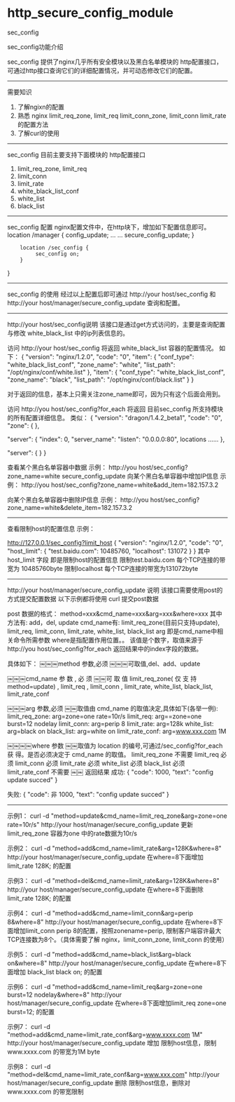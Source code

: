 http_secure_config_module
=========================

sec_config

sec_config功能介绍

sec_config 提供了nginx几乎所有安全模块以及黑白名单模块的 http配置接口，
可通过http接口查询它们的详细配置情况，并可动态修改它们的配置。

-----------------------------------------------------------------

需要知识
1. 了解ngixn的配置
2. 熟悉 nginx
limit_req_zone, limit_req
limit_conn_zone, limit_conn
limit_rate 的配置方法
3. 了解curl的使用

-----------------------------------------------------------------------------------

sec_config 目前主要支持下面模块的  http配置接口
1. limit_req_zone, limit_req
2. limit_conn
3. limit_rate
4. white_black_list_conf 
5. white_list 
6. black_list

-----------------------------------------------------------------------------------

sec_config 配置
nginx配置文件中，在http块下，增加如下配置信息即可。
  location /manager {
             config_update;
	     ...
	     ...
             secure_config_update;
        }

        location /sec_config {
             sec_config on;
        }
}

-------------------------------------------------------------------------------------

sec_config 的使用
经过以上配置后即可通过 http://your host/sec_config 
和 http://your host/manager/secure_config_update 查询和配置。

--------------------------------------------------------------------------------------

http://your host/sec_config说明
该接口是通过get方式访问的，主要是查询配置与修改  white_black_list 中的ip列表信息的。

访问 http://your host/sec_config  将返回 white_black_list 容器的配置情况。
如下：
{
	"version":	"nginx/1.2.0",
	"code":	"0",
	"item":	{
		"conf_type":	"white_black_list_conf",
		"zone_name":	"white",
		"list_path":	"/opt/nginx/conf/white.list"
	},
	"item":	{
		"conf_type":	"white_black_list_conf",
		"zone_name":	"black",
		"list_path":	"/opt/nginx/conf/black.list"
	}
}

对于返回的信息，基本上只需关注zone_name即可，因为只有这个后面会用到。

访问 http://you host/sec_config?for_each  将返回 目前sec_config 所支持模块的所有配置详细信息。
类似：
{
  "version": "dragon/1.4.2_beta1", "code": "0",
  "zone": 
  {
  },

  "server": 
  { 
    "index": 0,
    "server_name":
    "listen": "0.0.0.0:80", locations
    ......
  },

  "server": 
  {
  } 
}


查看某个黑白名单容器中数据
示例：
http://you host/sec_config?zone_name=white
secure_config_update
向某个黑白名单容器中增加IP信息
示例：
http://you host/sec_config?zone_name=white&add_item=182.157.3.2

向某个黑白名单容器中删除IP信息
示例：
http://you host/sec_config?zone_name=white&delete_item=182.157.3.2

-----------------------------------------------------------------------------------

查看限制host的配置信息
示例：

http://127.0.0.1/sec_config?limit_host
{
	"version":	"nginx/1.2.0",
	"code":	"0",
	"host_limit":	{
		"test.baidu.com":	10485760,
		"localhost":	131072
	}
}
其中host_limit 字段 即是限制host的配置信息
限制test.baidu.com  每个TCP连接的带宽为 10485760byte
限制localhost 每个TCP连接的带宽为131072byte

-------------------------------------------------------------------------------------

http://your host/manager/secure_config_update 说明
该接口需要使用post的方式提交配置数据
以下示例都将使用 curl 提交post数据

post 数据的格式：
method=xxx&cmd_name=xxx&arg=xxx&where=xxx
其中方法有: add，del, update
cmd_name有:
limit_req_zone(目前只支持update), limit_req, limit_conn, limit_rate, white_list, black_list
arg 即是cmd_name中相关命令所需参数
where是指配置作用位置。。 
该值是个数字，取值来源于http://you host/sec_config?for_each 返回结果中的index字段的数据。

具体如下：
￼￼￼method 参数,必须
  ￼￼￼可取值,del、add、update

￼￼￼cmd_name 参 数 , 必 须
  ￼￼可 取 值 
    limit_req_zone( 仅 支 持 method=update) , 
    limit_req , 
    limit_conn , 
    limit_rate,
    white_list,
    black_list, 
    limit_rate_conf

￼￼￼arg 参数,必须
  ￼￼取值由 cmd_name 的取值决定,具体如下(各举一例):
    limit_req_zone: arg=zone=one rate=10r/s
    limit_req: arg==zone=one burst=12 nodelay
    limit_conn: arg=perip 8
    limit_rate: arg=128k
    white_list: arg=black on
    black_list: arg=white on
    limit_rate_conf: arg=www.xxx.com 1M

￼￼￼￼where 参数
  ￼￼取值为 location 的编号,可通过/sec_config?for_each 获 得。是否必须决定于 cmd_name 的取值。
    limit_req_zone 不需要
    limit_req 必须
    limit_conn 必须 
    limit_rate 必须 
    white_list 必须 
    black_list 必须 
    limit_rate_conf 不需要
￼￼
返回结果
成功:
   {
      "code": 1000,
      "text": "config update succed" 
   }  

失败:
   {
     "code": 非 1000,
     "text": "config update succed" 
   }

------------------------------------------------------------

示例1：
curl -d "method=update&cmd_name=limit_req_zone&arg=zone=one rate=10r/s" http://your host/manager/secure_config_update
更新limit_req_zone 容器为one  中的rate数据为10r/s

示例2：
curl -d "method=add&cmd_name=limit_rate&arg=128K&where=8" http://your host/manager/secure_config_update
在where=8下面增加 limit_rate 128K; 的配置

示例3：
curl -d "method=del&cmd_name=limit_rate&arg=128K&where=8" http://your host/manager/secure_config_update
在where=8下面删除 limit_rate 128K; 的配置

示例4：
curl -d "method=add&cmd_name=limit_conn&arg=perip 8&where=8" http://your host/manager/secure_config_update
在where=8下面增加limit_conn perip 8的配置，按照zonename=perip, 限制客户端容许最大TCP连接数为8个。（具体需要了解 nginx，limit_conn_zone, limit_conn 的使用）

示例5：
curl -d "method=add&cmd_name=black_list&arg=black on&where=8" http://your host/manager/secure_config_update
在where=8下面增加 black_list black on; 的配置

示例6：
curl -d "method=add&cmd_name=limit_req&arg=zone=one burst=12 nodelay&where=8" http://your host/manager/secure_config_update
在where=8下面增加limit_req zone=one burst=12; 的配置

示例7：
curl -d "method=add&cmd_name=limit_rate_conf&arg=www.xxxx.com 1M" http://your host/manager/secure_config_update
增加 限制host信息，限制www.xxxx.com 的带宽为1M byte

示例8：
curl -d "method=del&cmd_name=limit_rate_conf&arg=www.xxx.com" http://your host/manager/secure_config_update
删除 限制host信息，删除对www.xxxx.com 的带宽限制


